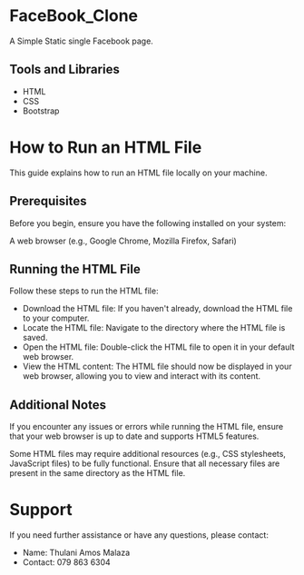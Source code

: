 # FaceBook_Clone

A Simple Static single Facebook page.

## Tools and Libraries
* HTML
* CSS
* Bootstrap


# How to Run an HTML File
This guide explains how to run an HTML file locally on your machine.

## Prerequisites
Before you begin, ensure you have the following installed on your system:

A web browser (e.g., Google Chrome, Mozilla Firefox, Safari)

## Running the HTML File
Follow these steps to run the HTML file:

* Download the HTML file: If you haven't already, download the HTML file to your computer.
* Locate the HTML file: Navigate to the directory where the HTML file is saved.
* Open the HTML file: Double-click the HTML file to open it in your default web browser.
* View the HTML content: The HTML file should now be displayed in your web browser, allowing you to view and interact with its content.

## Additional Notes
If you encounter any issues or errors while running the HTML file, ensure that  your web browser is up to date and supports HTML5 features.

Some HTML files may require additional resources (e.g., CSS stylesheets, JavaScript files) to be fully functional. Ensure that all necessary files are present in the same directory as the HTML file.

# Support
If you need further assistance or have any questions,
    please contact:
* Name: Thulani Amos Malaza
* Contact: 079 863 6304
